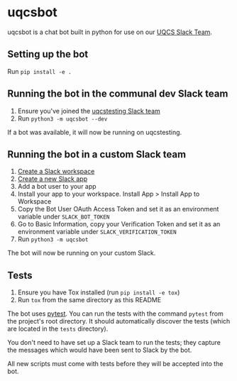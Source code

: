 # uqcsbot

uqcsbot is a chat bot built in python for use on our [UQCS Slack Team](https://uqcs.slack.com).

## Setting up the bot

Run `pip install -e .`

## Running the bot in the communal dev Slack team

1. Ensure you've joined the [uqcstesting Slack team](https://uqcstest-inviter.herokuapp.com/)
2. Run `python3 -m uqcsbot --dev`

If a bot was available, it will now be running on uqcstesting.

## Running the bot in a custom Slack team

1. [Create a Slack workspace](https://slack.com/create)
2. [Create a new Slack app](https://api.slack.com/apps/)
3. Add a bot user to your app
4. Install your app to your workspace. Install App > Install App to Workspace
5. Copy the Bot User OAuth Access Token and set it as an environment variable under `SLACK_BOT_TOKEN`
6. Go to Basic Information, copy your Verification Token and set it as an environment variable under `SLACK_VERIFICATION_TOKEN`
7. Run `python3 -m uqcsbot`

The bot will now be running on your custom Slack.

## Tests

1. Ensure you have Tox installed (run `pip install -e tox`)
2. Run `tox` from the same directory as this README

The bot uses [pytest](https://docs.pytest.org/en/latest/). You can run the tests with the command `pytest` from the project's root directory. It should automatically discover the tests (which are located in the `tests` directory).

You don't need to have set up a Slack team to run the tests; they capture the messages which would have been sent to Slack by the bot.

All new scripts must come with tests before they will be accepted into the bot.
